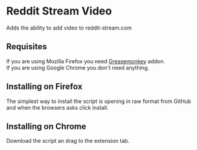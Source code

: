 Reddit Stream Video
===================
Adds the ability to add video to reddit-stream.com

Requisites
----------
If you are using Mozilla Firefox you need [Greasemonkey](https://addons.mozilla.org/es/firefox/addon/greasemonkey/) addon.  
If you are using Google Chrome you don't need anything.

Installing on Firefox
---------------------
The simplest way to install the script is opening in raw format from GitHub and when the browsers asks click install.

Installing on Chrome
--------------------
Download the script an drag to the extension tab.